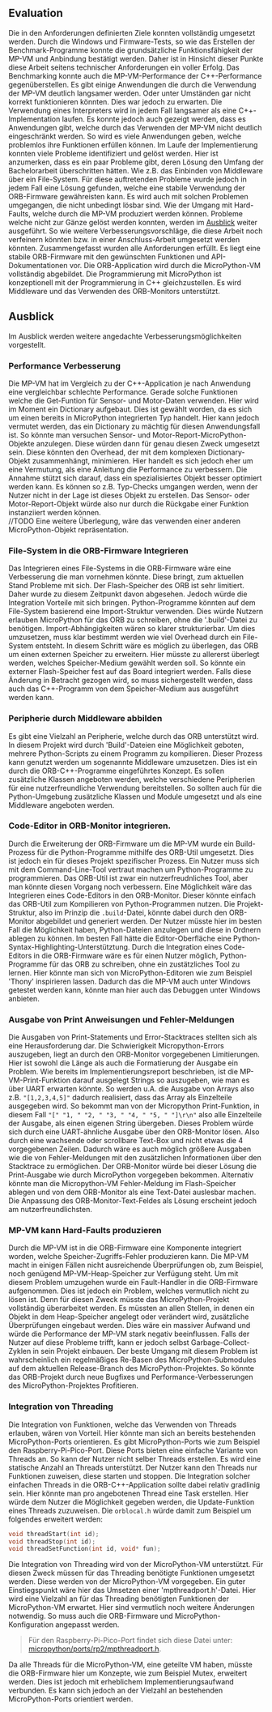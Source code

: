 ## Evaluation

Die in den Anforderungen definierten Ziele konnten vollständig umgesetzt werden. Durch die Windows und Firmware-Tests, so wie das Erstellen der Benchmark-Programme konnte die grundsätzliche Funktionsfähigkeit der MP-VM und Anbindung bestätigt werden. Daher ist in Hinsicht dieser Punkte diese Arbeit seitens technischer Anforderungen ein voller Erfolg. Das Benchmarking konnte auch die MP-VM-Performance der C++-Performance gegenüberstellen. Es gibt einige Anwendungen die durch die Verwendung der MP-VM deutlich langsamer werden. Oder unter Umständen gar nicht korrekt funktionieren könnten. Dies war jedoch zu erwarten. Die Verwendung eines Interpreters wird in jedem Fall langsamer als eine C++-Implementation laufen. Es konnte jedoch auch gezeigt werden, dass es Anwendungen gibt, welche durch das Verwenden der MP-VM nicht deutlich eingeschränkt werden. So wird es viele Anwendungen geben, welche problemlos ihre Funktionen erfüllen können. Im Laufe der Implementierung konnten viele Probleme identifiziert und gelöst werden. Hier ist anzumerken, dass es ein paar Probleme gibt, deren Lösung den Umfang der Bachelorarbeit überschritten hätten. Wie z.B. das Einbinden von Middleware über ein File-System. Für diese auftretenden Probleme wurde jedoch in jedem Fall eine Lösung gefunden, welche eine stabile Verwendung der ORB-Firmware gewähreisten kann. Es wird auch mit solchen Problemen umgegangen, die nicht unbedingt lösbar sind. Wie der Umgang mit Hard-Faults, welche durch die MP-VM produziert werden können. Probleme welche nicht zur Gänze gelöst werden konnten, werden im [Ausblick](#ausblick) weiter ausgeführt. So wie weitere Verbesserungsvorschläge, die diese Arbeit noch verfeinern könnten bzw. in einer Anschluss-Arbeit umgesetzt werden könnten. Zusammengefasst wurden alle Anforderungen erfüllt. Es liegt eine stabile ORB-Firmware mit den gewünschten Funktionen und API-Dokumentationen vor. Die ORB-Application wird durch die MicroPython-VM vollständig abgebildet. Die Programmierung mit MicroPython ist konzeptionell mit der Programmierung in C++ gleichzustellen. Es wird Middleware und das Verwenden des ORB-Monitors unterstützt.

## Ausblick
Im Ausblick werden weitere angedachte Verbesserungsmöglichkeiten vorgestellt. 

### Performance Verbesserung

Die MP-VM hat im Vergleich zu der C++-Application je nach Anwendung eine vergleichbar schlechte Performance. Gerade solche Funktionen welche die Get-Funtion für Sensor- und Motor-Daten verwenden. Hier wird im Moment ein Dictionary aufgebaut. Dies ist gewählt worden, da es sich um einen bereits in MicroPython integrierten Typ handelt. Hier kann jedoch vermutet werden, das ein Dictionary zu mächtig für diesen Anwendungsfall ist. So könnte man versuchen Sensor- und Motor-Report-MicroPython-Objekte anzulegen. Diese würden dann für genau diesen Zweck umgesetzt sein. Diese könnten den Overhead, der mit dem komplexen Dictionary-Objekt zusammenhängt, minimieren. Hier handelt es sich jedoch eher um eine Vermutung, als eine Anleitung die Performance zu verbessern. Die Annahme stützt sich darauf, dass ein spezialisiertes Objekt besser optimiert werden kann. Es können so z.B. Typ-Checks umgangen werden, wenn der Nutzer nicht in der Lage ist dieses Objekt zu erstellen. Das Sensor- oder Motor-Report-Objekt würde also nur durch die Rückgabe einer Funktion instanziiert werden können.  
//TODO Eine weitere Überlegung, wäre das verwenden einer anderen MicroPython-Objekt repräsentation.

### File-System in die ORB-Firmware Integrieren
Das Integrieren eines File-Systems in die ORB-Firmware wäre eine Verbesserung die man vornehmen könnte. Diese bringt,
zum aktuellen Stand Probleme mit sich. Der Flash-Speicher des ORB ist sehr limitiert. Daher wurde zu diesem Zeitpunkt davon abgesehen. Jedoch würde die Integration Vorteile mit sich bringen. Python-Programme könnten auf dem File-System basierend eine Import-Struktur verwenden. Dies würde Nutzern erlauben MicroPython für das ORB zu schreiben, ohne die '.build'-Datei zu benötigen. Import-Abhängigkeiten wären so klarer strukturierbar. Um dies umzusetzen, muss klar bestimmt werden wie viel Overhead durch ein File-System entsteht. In diesem Schritt wäre es möglich zu überlegen, das ORB um einen externen Speicher zu erweitern. Hier müsste zu allererst überlegt werden, welches Speicher-Medium gewählt werden soll. So könnte ein externer Flash-Speicher fest auf das Board integriert werden. Falls diese Änderung in Betracht gezogen wird, so muss sichergestellt werden, dass auch das C++-Programm von dem Speicher-Medium aus ausgeführt werden kann.

### Peripherie durch Middleware abbilden

Es gibt eine Vielzahl an Peripherie, welche durch das ORB unterstützt wird. In diesem Projekt wird durch 'Build'-Dateien eine Möglichkeit geboten, mehrere Python-Scripts zu einem Programm zu kompilieren. Dieser Prozess kann genutzt werden um sogenannte Middleware umzusetzen. Dies ist ein durch die ORB-C++-Programme eingeführtes Konzept. Es sollen zusätzliche Klassen angeboten werden, welche verschiedene Peripherien für eine nutzerfreundliche Verwendung bereitstellen. So sollten auch für die Python-Umgebung zusätzliche Klassen und Module umgesetzt und als eine Middleware angeboten werden.

### Code-Editor in ORB-Monitor integrieren. 

Durch die Erweiterung der ORB-Firmware um die MP-VM wurde ein Build-Prozess für die Python-Programme mithilfe des ORB-Util umgesetzt. Dies ist jedoch ein für dieses Projekt spezifischer Prozess. Ein Nutzer muss sich mit dem Command-Line-Tool vertraut machen um Python-Programme zu programmieren. Das ORB-Util ist zwar ein nutzerfreudnliches Tool, aber man könnte diesen Vorgang noch verbessern. Eine Möglichkeit wäre das Integrieren eines Code-Editors in den ORB-Monitor. Dieser könnte einfach das ORB-Util zum Kompilieren von Python-Programmen nutzen. Die Projekt-Struktur, also im Prinzip die `.build`-Datei, könnte dabei durch den ORB-Monitor abgebildet und generiert werden. Der Nutzer müsste hier im besten Fall die Möglichkeit haben, Python-Dateien anzulegen und diese in Ordnern ablegen zu können. Im besten Fall hätte die Editor-Oberfläche eine Python-Syntax-Highlighting-Unterstütztung. Durch die Integration eines Code-Editors in die ORB-Firmware wäre es für einen Nutzer möglich, Python-Programme für das ORB zu schreiben, ohne ein zustätzliches Tool zu lernen. Hier könnte man sich von MicroPython-Editoren wie zum Beispiel 'Thony' inspirieren lassen. Dadurch das die MP-VM auch unter Windows getestet werden kann, könnte man hier auch das Debuggen unter Windows anbieten. 

### Ausgabe von Print Anweisungen und Fehler-Meldungen

Die Ausgaben von Print-Statements und Error-Stacktraces stellten sich als eine Herausforderung dar.
Die Schwierigkeit Micropython-Errors auszugeben, liegt an durch den ORB-Monitor vorgegebenen Limitierungen. Hier ist sowohl die Länge als auch die Formatierung der Ausgabe ein Problem.
Wie bereits im Implementierungsreport beschrieben, ist die MP-VM-Print-Funktion darauf ausgelegt Strings so auszugeben, wie man es über UART erwarten könnte. So werden u.A. die Ausgabe von Arrays also z.B. `"[1,2,3,4,5]"` dadurch realisiert, dass das Array als Einzelteile ausgegeben wird. So bekommt man von der Micropython Print-Funktion, in diesem Fall `"[" "1, " "2, " "3, " "4, " "5, " "]\r\n"` also alle Einzelteile der Ausgabe, als einen eigenen String übergeben. Dieses Problem würde sich durch eine UART-ähnliche Ausgabe über den ORB-Monitor lösen. Also durch eine wachsende oder scrollbare Text-Box und nicht etwas die 4 vorgegebenen Zeilen. Dadurch wäre es auch möglich größere Ausgaben wie die von Fehler-Meldungen mit den zusätzlichen Informationen über den Stacktrace zu ermöglichen. Der ORB-Monitor würde bei dieser Lösung die Print-Ausgabe wie durch MicroPython vorgegeben bekommen.
Alternativ könnte man die Micropython-VM Fehler-Meldung im Flash-Speicher ablegen und von dem ORB-Monitor als eine Text-Datei auslesbar machen. Die Anpassung des ORB-Monitor-Text-Feldes als Lösung erscheint jedoch am nutzerfreundlichsten.

### MP-VM kann Hard-Faults produzieren

Durch die MP-VM ist in die ORB-Firmware eine Komponente integriert worden, welche Speicher-Zugriffs-Fehler produzieren kann. Die MP-VM macht in einigen Fällen nicht ausreichende Überprüfungen ob, zum Beispiel, noch genügend MP-VM-Heap-Speicher zur Verfügung steht. Um mit diesem Problem umzugehen wurde ein Fault-Handler in die ORB-Firmware aufgenommen. Dies ist jedoch ein Problem, welches vermutlich nicht zu lösen ist. Denn für diesen Zweck müsste das MicroPython-Projekt vollständig überarbeitet werden. Es müssten an allen Stellen, in denen ein Objekt in dem Heap-Speicher angelegt oder verändert wird, zusätzliche Überprüfungen eingebaut werden. Dies wäre ein massiver Aufwand und würde die Performance der MP-VM stark negativ beeinflussen. Falls der Nutzer auf diese Probleme trifft, kann er jedoch selbst Garbage-Collect-Zyklen in sein Projekt einbauen. Der beste Umgang mit diesem Problem ist wahrscheinlich ein regelmäßiges Re-Basen des MicroPython-Submodules auf dem aktuellen Release-Branch des MicroPython-Projektes. So könnte das ORB-Projekt durch neue Bugfixes und Performance-Verbesserungen des MicroPython-Projektes Profitieren.

### Integration von Threading

Die Integration von Funktionen, welche das Verwenden von Threads erlauben, wären von Vorteil. Hier könnte man sich an bereits bestehenden MicroPython-Ports orientieren. Es gibt MicroPython-Ports wie zum Beispiel den Raspberry-Pi-Pico-Port.
Diese Ports bieten eine einfache Variante von Threads an. So kann der Nutzer nicht selber Threads erstellen. Es wird eine statische Anzahl an Threads unterstützt. Der Nutzer kann den Threads nur Funktionen zuweisen, diese starten und stoppen. Die Integration solcher einfachen Threads in die ORB-C++-Application sollte dabei relativ gradlinig sein. Hier könnte man pro angebotenen Thread eine Task erstellen. Hier würde dem Nutzer die Möglichkeit gegeben werden, die Update-Funktion eines Threads zuzuweisen. Die `orblocal.h` würde damit zum Beispiel um folgendes erweitert werden: 
```cpp
void threadStart(int id);
void threadStop(int id);
void threadSetFunction(int id, void* fun);
```
Die Integration von Threading wird von der MicroPython-VM unterstützt. Für diesen Zweck müssen für das Threading benötigte Funktionen umgesetzt werden. Diese werden von der MicroPython-VM vorgegeben. Ein guter Einstiegspunkt wäre hier das Umsetzen einer 'mpthreadport.h'-Datei. Hier wird eine Vielzahl an für das Threading benötigten Funktionen der MicroPython-VM erwartet. Hier sind vermutlich noch weitere Änderungen notwendig. So muss auch die ORB-Firmware und MicroPython-Konfiguration angepasst werden.

> Für den Raspberry-Pi-Pico-Port findet sich diese Datei unter: [micropython/ports/rp2/mpthreadport.h](./../../../../micropython/tree/master/ports/rp2/mpthreadport.h).

Da alle Threads für die MicroPython-VM, eine geteilte VM haben, müsste die ORB-Firmware hier um Konzepte, wie zum Beispiel Mutex, erweitert werden. Dies ist jedoch mit erheblichem Implementierungsaufwand verbunden. Es kann sich jedoch an der Vielzahl an bestehenden MicroPython-Ports orientiert werden.